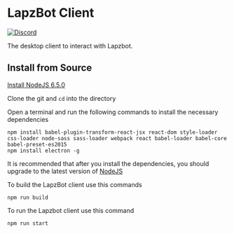 # LapzBot Client
[![Discord](https://discordapp.com/api/guilds/240347469999767552/widget.png)](https://discord.gg/gYRJ4T4)

The desktop client to interact with Lapzbot.

## Install from Source
[Install NodeJS 6.5.0](https://nodejs.org/download/release/v6.5.0/)

Clone the git and `cd` into the directory

Open a terminal and run the following commands to install the necessary dependencies
```
npm install babel-plugin-transform-react-jsx react-dom style-loader css-loader node-sass sass-loader webpack react babel-loader babel-core babel-preset-es2015
npm install electron -g
```
It is recommended that after you install the dependencies, you should upgrade to the latest version of [NodeJS](https://nodejs.org)

To build the LapzBot client use this commands
```
npm run build
```
To run the Lapzbot client use this command
```
npm run start
```
